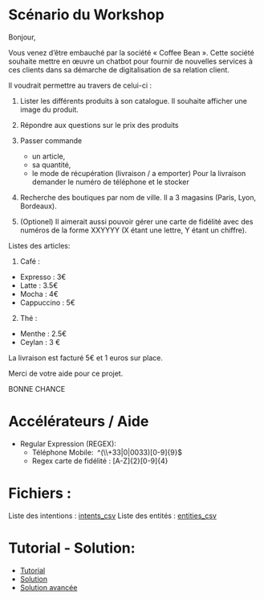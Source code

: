 # Scénario du Workshop

Bonjour,

Vous venez d’être embauché par la société « Coffee Bean ». Cette société souhaite mettre en œuvre un chatbot pour fournir de nouvelles services à ces clients dans sa démarche de digitalisation de sa relation client.

Il voudrait permettre au travers de celui-ci :
1. Lister les différents produits à son catalogue. Il souhaite afficher une image du produit.
2. Répondre aux questions sur le prix des produits
3. Passer commande 
    - un article, 
    - sa quantité,
    - le mode de récupération (livraison / a emporter)
Pour la livraison demander le numéro de téléphone et le stocker
4. Recherche des boutiques par nom de ville. Il a 3 magasins (Paris, Lyon, Bordeaux).

5. (Optionel) Il aimerait aussi pouvoir gérer une carte de fidélité avec des numéros de la forme XXYYYY (X étant une lettre, Y étant un chiffre).

Listes des articles:
1. Café :
- Expresso : 3€
- Latte : 3.5€
- Mocha : 4€
- Cappuccino : 5€

2. Thé :
- Menthe : 2.5€
- Ceylan : 3 €

La livraison est facturé 5€ et 1 euros sur place.

Merci de votre aide pour ce projet.

BONNE CHANCE

# Accélérateurs / Aide

- Regular Expression (REGEX): 
    - Téléphone Mobile:  ^(\\\\+33|0|0033)[0-9]{9}$
    - Regex carte de fidélité : [A-Z]{2}[0-9]{4}

# Fichiers : 
Liste des intentions : [intents_csv](https://github.com/hmatheisen/Watson_Academy/blob/master/Watson_Assistant/data/Intents.csv)
Liste des entités : [entities_csv](https://github.com/hmatheisen/Watson_Academy/blob/master/Watson_Assistant/data/Entities.csv)

# Tutorial - Solution:

- [Tutorial](https://github.com/hmatheisen/Watson_Academy/blob/master/Watson_Assistant/tutorial.md)
- [Solution](https://github.com/hmatheisen/Watson_Academy/blob/master/Watson_Assistant/data/Coffee_Shop.json)
- [Solution avancée](https://github.com/hmatheisen/Watson_Academy/blob/master/Watson_Assistant/data/Coffee_Shop_avance.json)









